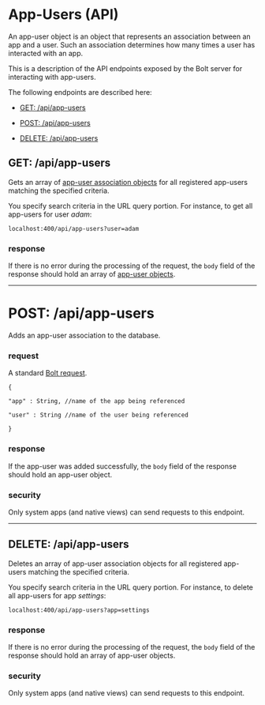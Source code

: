 # App-Users \(API\)

An app-user object is an object that represents an association between an app and a user. Such an association determines how many times a user has interacted with an app.

This is a description of the API endpoints exposed by the Bolt server for interacting with app-users.

The following endpoints are described here:

* [GET: /api/app-users](#get-apiapp-users)

* [POST: /api/app-users](#post-apiapp-users)

* [DELETE: /api/app-users](#delete-apiapp-users)

## GET: /api/app-users

Gets an array of [app-user association objects](/app-user-object.md) for all registered app-users matching the specified criteria.

You specify search criteria in the URL query portion. For instance, to get all app-users for user _adam_:

`localhost:400/api/app-users?user=adam`

### response

If there is no error during the processing of the request, the `body` field of the response should hold an array of [app-user objects](/app-user-object.md).

---

# POST: /api/app-users

Adds an app-user association to the database.

### request

A standard [Bolt request](bolt-request.md).

`{`

`"app" : String, //name of the app being referenced`

`"user" : String //name of the user being referenced`

`}`

### response

If the app-user was added successfully, the `body` field of the response should hold an app-user object.

### security

Only system apps \(and native views\) can send requests to this endpoint.

---

## DELETE: /api/app-users

Deletes an array of app-user association objects for all registered app-users matching the specified criteria.

You specify search criteria in the URL query portion. For instance, to delete all app-users for app _settings_:

`localhost:400/api/app-users?app=settings`

### response

If there is no error during the processing of the request, the `body` field of the response should hold an array of app-user objects.

### security

Only system apps \(and native views\) can send requests to this endpoint.

